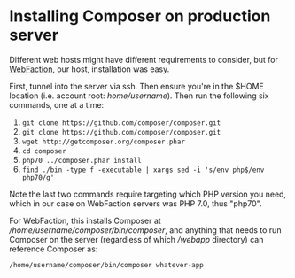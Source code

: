 # Installing Composer on production server

Different web hosts might have different requirements to consider, but for [WebFaction](https://www.webfaction.com), our host, installation was easy.

First, tunnel into the server via ssh. Then ensure you're in the $HOME location (i.e. account root: _home/username_). Then run the following six commands, one at a time:

1. `git clone https://github.com/composer/composer.git`
1. `git clone https://github.com/composer/composer.git`
1. `wget http://getcomposer.org/composer.phar`
1. `cd composer`
1. `php70 ../composer.phar install`
1. `find ./bin -type f -executable | xargs sed -i 's/env php$/env php70/g'`

Note the last two commands require targeting which PHP version you need, which in our case on WebFaction servers was PHP 7.0, thus "php70".

For WebFaction, this installs Composer at _/home/username/composer/bin/composer_, and anything that needs to run Composer on the server (regardless of which _/webapp_ directory) can reference Composer as:

`/home/username/composer/bin/composer whatever-app`
